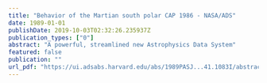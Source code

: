 ```yaml
---
title: "Behavior of the Martian south polar CAP 1986 - NASA/ADS"
date: 1989-01-01
publishDate: 2019-10-03T02:32:26.235937Z
publication_types: ["0"]
abstract: "A powerful, streamlined new Astrophysics Data System"
featured: false
publication: ""
url_pdf: "https://ui.adsabs.harvard.edu/abs/1989PASJ...41.1083I/abstract"
---
```


